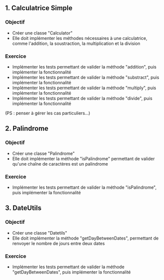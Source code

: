 

## 1. Calculatrice Simple


### Objectif


- Créer une classe "Calculator"
- Elle doit implémenter les méthodes nécessaires à une calculatrice, comme l'addition, la soustraction, la multiplication et la division


### Exercice


- Implémenter les tests permettant de valider la méthode "addition", puis implémenter la fonctionnalité
- Implémenter les tests permettant de valider la méthode "substract", puis implémenter la fonctionnalité
- Implémenter les tests permettant de valider la méthode "multiply", puis implémenter la fonctionnalité
- Implémenter les tests permettant de valider la méthode "divide", puis implémenter la fonctionnalité

(PS : penser à gérer les cas particuliers...)


## 2. Palindrome


### Objectif


- Créer une classe "Palindrome"
- Elle doit implémenter la méthode "isPalindrome" permettant de valider qu'une chaîne de caractères est un palindrome


### Exercice


- Implémenter les tests permettant de valider la méthode "isPalindrome", puis implémenter la fonctionnalité


## 3. DateUtils


### Objectif


- Créer une classe "Datetils"
- Elle doit implémenter la méthode "getDayBetweenDates", permettant de renvoyer le nombre de jours entre deux dates


### Exercice


- Implémenter les tests permettant de valider la méthode "getDayBetweenDates", puis implémenter la fonctionnalité